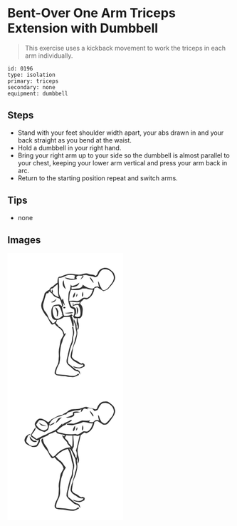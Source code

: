 # Bent-Over One Arm Triceps Extension with Dumbbell
> This exercise uses a kickback movement to work the triceps in each arm individually.

``` 
id: 0196 
type: isolation 
primary: triceps 
secondary: none 
equipment: dumbbell 
``` 

## Steps

 - Stand with your feet shoulder width apart, your abs drawn in and your back straight as you bend at the waist.
 - Hold a dumbbell in your right hand.
 - Bring your right arm up to your side so the dumbbell is almost parallel to your chest, keeping your lower arm vertical and press your arm back in arc.
 - Return to the starting position repeat and switch arms.

## Tips

 - none

## Images

<svg width="260" height="300" viewBox="0 0 195 225" xmlns="http://www.w3.org/2000/svg">
  <g fill="#FFF">
    <path d="M0 0h195v225H0V0m154.51 29.47c-2.61 2.64-2.39 7.41-6.18 8.88-3.35-3.2-8.25-1.57-12.15-3.48-5.36-2.46-10.58 2.07-16.03 1.54-3.71-.38-7.43-.63-11.1-1.32-6.24-.92-12.28 1.5-17.93 3.86-1.85.93-4.72.35-5.67 2.54-1.23 2.58-.96 5.53-1.12 8.31-3.02 1.7-5.64 3.97-8.06 6.42-2.58 1.17-5.16 2.64-5.7 5.7-3.05 1.08-5.52 3.32-7.83 5.49-.92 3.16-1.39 6.45-2.64 9.52-1.21 4-3.57 7.83-3.17 12.15.23 5.76 4.12 10.41 6.9 15.17 5.26 4.23 6.31 11.41 11.12 16.04 1.73.32 3.18-1.04 4.76-1.51 2.58 5.22 8.43 7.11 11.85 11.6 1.78 2.11 2.23 4.93 3 7.5-1.75 4.01-4.9 7.48-5.49 11.95-.62 5.43-2.62 10.66-2.59 16.17-.14 3.33.52 6.65.01 9.96-.4 3.86.01 7.96-1.91 11.49-2.34 4.69-4.81 9.52-5.2 14.85 1.12 1.12 1.93 2.83 3.62 3.17 6.32 1.63 13.03.71 19.26 2.87 3.23.04 6.44.7 9.67.4 3-.82 5.7-2.45 8.57-3.63l-.56-2.44c-2.21 1.46-4.41 3.09-6.97 3.88-3.51.39-7.11.16-10.52-.75-6.45-1.17-13.03-1.21-19.54-1.78-.43-.95-.86-1.9-1.3-2.84.51-2.18 1-4.36 1.63-6.5 1.29-3.01 2.43-6.13 4.35-8.81.39-3.97 1.64-7.91 1.04-11.93-.66-5 .66-9.91 1.07-14.86.25-4.65 2.75-8.72 3.63-13.24.85-4.06 4.39-6.88 5.11-10.98-.87.41-1.74.83-2.6 1.25-.86-5.28-4.25-10.21-9.17-12.44-1.35-2.26-3.12-4.2-5.02-6 .77-1.62 1.37-3.31 1.89-5.03 4.2-.58 8.33-2.09 11.49-4.99 3.4.12 6.79-.08 10.18-.34 2.22 5.09 3.33 10.51 4.58 15.88.74 1.95 2.2-1.14 1.69-1.82.93-5.51-1.01-10.66-3.44-15.47l2.07-.56c-.48-.55-1.45-1.63-1.93-2.18-3.7 2.17-7.9 2.83-12.15 2.54-1.57-1.06-1.45-3.22-2.05-4.85-1.12-3.2-1.41-6.61-2.01-9.93.73-.6 1.45-1.2 2.19-1.81-.44-2.22-.89-4.44-1.29-6.67 1.13 2 2.1 4.14 3.82 5.73-.87-3.94-2.23-7.75-3.41-11.6-.37.67-1.1 2.03-1.47 2.71-1.44-3.44-3.63-6.57-4.65-10.17-.39-3.37-.24-6.77-.07-10.15.47-5.71-1.03-11.37-.53-17.09 6.98.19 12.4-5.74 19.4-5.11 2.64.12 5.58-.05 7.91 1.36-.19.56-.58 1.66-.78 2.21-.07.78-.2 2.34-.26 3.12-5.87.75-11.2-2.15-16.95-2.43 6.06 4.33 14.43 4.91 21.33 2.42-.61-1.52-1.9-3.28-.01-4.48 2.42-2.21 6.09-.13 8.97-1.36.44.57.88 1.15 1.31 1.73l-1.12-.38c-1.25 1.93-2.45 3.89-3.55 5.91 2-1.56 3.72-3.42 5.41-5.29-.2-.57-.61-1.72-.82-2.29 2.72-.37 5.52-.76 8.15.32 3.13 1.24 6.69.48 9.7 2.09 2.94 2.02 6.96-.08 8.18-3.13 1.91-4.39 5.18-9.88 10.74-9.34 8.03-.58 15.28 6.95 15.29 14.78-.7 3.88-2.38 7.56-5.08 10.45-3.16 3.85-5.99 9.1-11.35 9.97-3.5.9-4.35-3.38-5.85-5.56-2.23-2.85-1.79-6.93-4.42-9.5.05 3.3.74 6.55 1.88 9.64-2.02-1.24-4.3-.84-6.48-.32-1.94 1.21-3.52 3.89-6.17 3.18-5.46-.7-10.91-3.07-15.03-6.73-.36 3.77-4.3 6.5-7.95 6.36-3.66-.09-7.16 1.32-10.82 1.17.22-1.15-.99-3.66.82-3.81 5.12.82 10.95-1.66 12.14-7.1-3.26 3.24-7.75 4.85-12.19 5.62-.31-.16-.94-.47-1.25-.62l-.8-2.09c-1.01 3.63-.36 7.66-2.38 10.97-2.21 3.8-1.36 8.32-1.91 12.49-.65 4.71 1.08 9.31 2.56 13.69 1.05 3.18 4.71 3.28 7.01 4.99 1.17 4.23.87 8.58-1.59 12.3.93.96 1.85 1.93 2.77 2.9.83-.17 2.47-.52 3.29-.69.53 4.92-.47 9.89.34 14.77.69-1.91 1.23-3.88 1.75-5.84-.19 3.34.56 6.92-1.35 9.92.42.2 1.26.61 1.68.81 2.09-4.48 1.86-9.48-.34-13.87-.2-1.84-.38-3.68-.59-5.52 1.83-.05 4.02.55 5.4-1.05 3.08-2.91 2.83-7.59 3.18-11.49.7-4.25-.78-8.98-4.38-11.52.39-1.15.78-2.3 1.17-3.44 2.13-1.39 3.79-3.33 5.61-5.08 1.34.35 2.67.7 4.01 1.07 7.41-2.25 12.03-9.77 13.13-17.12-.23-2.9 3.17-2.57 5.04-3.46 3.56 2.04 6.99 4.31 10.45 6.5 3.03-1.24 6.56-1.87 8.74-4.54 4.61-5.46 10.39-10.77 11.16-18.31a28.56 28.56 0 0 0-2.37-7.6c-1.58-2.41-4.03-4.05-6.29-5.77-5.08-4.83-14.22-3.77-18.49 1.7M138.5 40.68c1.65 3.49 3.71 6.84 6.57 9.48.13-3.37-2.95-5.45-4.27-8.29-.57-.3-1.72-.89-2.3-1.19m-40.14 19.8c-1.8-4.84-3.74-9.78-3.3-15.06-4.11 4.6-1.72 12.13 3.3 15.06m-4.02 30.69c-1.16 2.17 3.25 2.43 3.47.48-.24-1.54-2.61-1.38-3.47-.48m2.03 9.91c2.57.51 5.21.84 7.83.48 2.27-.27 4.92.12 6.6-1.8-4.83-.03-9.69.46-14.43 1.32m15.42 10.2c-.78 4.96 3.05 8.91 2.9 13.75.17 3.72 2.25 7.17 1.66 10.95-.16 3-1.86 5.6-2.38 8.52-.8 5.78-3.38 11.12-4.49 16.84-1.91 3.97-2.58 8.28-3.16 12.61 1.34 6.39 7.92 8.54 12.66 11.9 2.46 1.91 5.66 2.16 8.64 1.82.04.79.06 1.59.06 2.39-2.45.96-4.79 2.9-7.58 2.41-3.39-.2-6.69-1-9.86-2.23 2.27 3.72 7.17 2.99 10.83 3.91 3.06-.36 6.07-1.61 8.67-3.26 1.55-2.7-.52-4.78-2.89-5.74-2.21 2.03-4.65-.1-6.45-1.52-3.95-3.32-10.37-4.01-11.9-9.68.57-3.85 1.2-7.69 1.7-11.55.66-6.46 4.88-11.85 5.96-18.2.64-3.41 1.58-6.78 1.66-10.27-1.07-7.72-1.58-15.92-6.03-22.65m-2.98 13.27c1.32 4.91 2.61 10.23.93 15.24-1.41 3.83-.45 8.13-2.36 11.83-4.06 8.71-4.92 18.4-7.54 27.56-.68 2.96-.31 5.84 1.82 8.1 2.89 3.19 6.45 5.63 9.57 8.58 2.36 2.39 5.94 2.47 8.83 3.94.75 1.67 1.5 3.35 2.41 4.95-.04-1.28-.12-2.56-.36-3.81 0-2.3-2.43-3.11-3.89-4.39-.61-.02-1.81-.07-2.41-.09-4.39-3.34-8.5-7.03-12.94-10.31-.4-1-.8-1.99-1.21-2.98-.37-4.59 1.49-8.87 2.4-13.28 1.12-6.1 2.56-12.22 5.32-17.8 1.35-2.85 1.01-6.04 1.15-9.09.62-3.6 2.36-7.1 1.86-10.84-.4-2.47-1.07-4.91-1.16-7.42-.81-.06-1.61-.12-2.42-.19z"/>
    <path d="M77.31 58.49c2.21-2.31 4.65-4.38 7.41-6.02.42 7.28-.1 14.68 1.85 21.79-3.63-1.41-7.2-3.1-9.62-6.27-1.61-.6-.45-2.03-.17-3-.66-1.1-.32-3.36-1.59-3.74-.75 1.53-.19 3.4-1.14 4.9-.89-1.8-1.33-3.72-1.32-5.75 1.41-1.1 3.43-.36 4.58-1.91zM126.28 59.54c2.24.13 4.49.08 6.74.17 3.61 1.08 7.29 2.2 11.12 1.77-1.77 4.69-3.25 10-7.78 12.82-2.52 2.6-6.13-.34-8.99 1.19-3.53 1.56-6.11 5.43-10.34 5.11-4.36-.67-8.79-.72-13.15.02.78-6.18.25-12.77 3.08-18.49 6.51-.25 13.62 1.51 19.32-2.59m-.33 14.16c2.75-2.3 1.82-5.88 1.15-8.89-1.22 2.78-1.85 5.89-1.15 8.89m-15.42 1.27c3.56-1.4 3.38-6.01 3.44-9.22-2.09 2.61-3.9 5.74-3.44 9.22m5.3-1.22c1.94-1.34 2.17-3.63 1.91-5.78-1.26 1.68-2.09 3.62-1.91 5.78z"/>
    <path d="M70.21 64.25c1.36 1.15 2.87 2.1 4.25 3.22 1.89 2.13 3.21 4.99 5.95 6.2 2.56 1.08 5.19 2 7.72 3.15 1.97 4.07 3.59 8.37 4.1 12.9-1.74-1.09-3.3-2.55-5.27-3.21-2.87.08-5.74.55-8.53 1.16-4.38 3.28-4.82 9.26-4.56 14.31.35 3.14.59 6.82 3.28 8.95 1.44 1.53 3.67 1.45 5.58 1.79-1.75 2.3-3.47 4.88-6.48 5.58-1.61-2.47-3.6-4.63-5.61-6.77-2.26-4.87-3.98-10.19-7.92-14.03-1.9-3.8-3.48-8.1-2.22-12.37 1.69-5.78 2.75-11.79 5.22-17.31l3.09-.28c.48-1.09.95-2.19 1.4-3.29m3.09 18.29c4.07 1.6 8.28-1.8 9.14-5.72-2.51 2.71-5.45 4.93-9.14 5.72zM104.88 81.76c5.62.37 11.3 1.59 16.91.46-.27 1.14-.53 2.28-.78 3.42-3.39-.4-6.85-.1-9.71 1.91a46.67 46.67 0 0 0-.59-4.43c-1.01 2.25.2 5.31-1.41 7.55-2.72-2.29-3.28-5.77-4.42-8.91z"/>
    <path d="M110.54 89.33c2.56-1.83 5.6-2.33 8.7-2.16a23.834 23.834 0 0 1 3.26 18.56c-2.55 2.95-6.7 1.72-9.44-.23 3.42-2.94 2.85-7.52 2.08-11.48-.32-1.81-2.41-2.35-3.58-3.43l-.6 1.22c-.11-.62-.32-1.86-.42-2.48m5.83 1.26c.75 4.33.75 8.68.22 13.04 2.67-3.62 4.14-10.1-.22-13.04zM77.36 90.27c2.52-1.5 5.54-1.53 8.35-2.03 4.33 4.05 5.25 10.06 6.98 15.43-.57.09-1.72.28-2.29.37.74.13 2.23.4 2.97.54-2.56 2.67-5.47 5.84-9.44 5.97-2.39.23-4.57-1.49-5.46-3.62-2.37-5.14-3.28-11.32-1.11-16.66m3.52.36l-.42 1.97c3.26 3.63 3.48 9.2 2.54 13.79.38 0 1.13.01 1.51.01.75-2.65 1.1-5.38 1.32-8.11-.92-2.06-1.85-4.12-2.8-6.17l-1.37 1.03c-.27-.84-.53-1.68-.78-2.52z"/>
  </g>
  <g fill="#333">
    <path d="M154.51 29.47c4.27-5.47 13.41-6.53 18.49-1.7 2.26 1.72 4.71 3.36 6.29 5.77a28.56 28.56 0 0 1 2.37 7.6c-.77 7.54-6.55 12.85-11.16 18.31-2.18 2.67-5.71 3.3-8.74 4.54-3.46-2.19-6.89-4.46-10.45-6.5-1.87.89-5.27.56-5.04 3.46-1.1 7.35-5.72 14.87-13.13 17.12-1.34-.37-2.67-.72-4.01-1.07-1.82 1.75-3.48 3.69-5.61 5.08-.39 1.14-.78 2.29-1.17 3.44 3.6 2.54 5.08 7.27 4.38 11.52-.35 3.9-.1 8.58-3.18 11.49-1.38 1.6-3.57 1-5.4 1.05.21 1.84.39 3.68.59 5.52 2.2 4.39 2.43 9.39.34 13.87-.42-.2-1.26-.61-1.68-.81 1.91-3 1.16-6.58 1.35-9.92-.52 1.96-1.06 3.93-1.75 5.84-.81-4.88.19-9.85-.34-14.77-.82.17-2.46.52-3.29.69-.92-.97-1.84-1.94-2.77-2.9 2.46-3.72 2.76-8.07 1.59-12.3-2.3-1.71-5.96-1.81-7.01-4.99-1.48-4.38-3.21-8.98-2.56-13.69.55-4.17-.3-8.69 1.91-12.49 2.02-3.31 1.37-7.34 2.38-10.97l.8 2.09c.31.15.94.46 1.25.62 4.44-.77 8.93-2.38 12.19-5.62-1.19 5.44-7.02 7.92-12.14 7.1-1.81.15-.6 2.66-.82 3.81 3.66.15 7.16-1.26 10.82-1.17 3.65.14 7.59-2.59 7.95-6.36 4.12 3.66 9.57 6.03 15.03 6.73 2.65.71 4.23-1.97 6.17-3.18 2.18-.52 4.46-.92 6.48.32-1.14-3.09-1.83-6.34-1.88-9.64 2.63 2.57 2.19 6.65 4.42 9.5 1.5 2.18 2.35 6.46 5.85 5.56 5.36-.87 8.19-6.12 11.35-9.97 2.7-2.89 4.38-6.57 5.08-10.45-.01-7.83-7.26-15.36-15.29-14.78-5.56-.54-8.83 4.95-10.74 9.34-1.22 3.05-5.24 5.15-8.18 3.13-3.01-1.61-6.57-.85-9.7-2.09-2.63-1.08-5.43-.69-8.15-.32.21.57.62 1.72.82 2.29-1.69 1.87-3.41 3.73-5.41 5.29 1.1-2.02 2.3-3.98 3.55-5.91l1.12.38c-.43-.58-.87-1.16-1.31-1.73-2.88 1.23-6.55-.85-8.97 1.36-1.89 1.2-.6 2.96.01 4.48-6.9 2.49-15.27 1.91-21.33-2.42 5.75.28 11.08 3.18 16.95 2.43.06-.78.19-2.34.26-3.12.2-.55.59-1.65.78-2.21-2.33-1.41-5.27-1.24-7.91-1.36-7-.63-12.42 5.3-19.4 5.11-.5 5.72 1 11.38.53 17.09-.17 3.38-.32 6.78.07 10.15 1.02 3.6 3.21 6.73 4.65 10.17.37-.68 1.1-2.04 1.47-2.71 1.18 3.85 2.54 7.66 3.41 11.6-1.72-1.59-2.69-3.73-3.82-5.73.4 2.23.85 4.45 1.29 6.67-.74.61-1.46 1.21-2.19 1.81.6 3.32.89 6.73 2.01 9.93.6 1.63.48 3.79 2.05 4.85 4.25.29 8.45-.37 12.15-2.54.48.55 1.45 1.63 1.93 2.18l-2.07.56c2.43 4.81 4.37 9.96 3.44 15.47.51.68-.95 3.77-1.69 1.82-1.25-5.37-2.36-10.79-4.58-15.88-3.39.26-6.78.46-10.18.34-3.16 2.9-7.29 4.41-11.49 4.99-.52 1.72-1.12 3.41-1.89 5.03 1.9 1.8 3.67 3.74 5.02 6 4.92 2.23 8.31 7.16 9.17 12.44.86-.42 1.73-.84 2.6-1.25-.72 4.1-4.26 6.92-5.11 10.98-.88 4.52-3.38 8.59-3.63 13.24-.41 4.95-1.73 9.86-1.07 14.86.6 4.02-.65 7.96-1.04 11.93-1.92 2.68-3.06 5.8-4.35 8.81-.63 2.14-1.12 4.32-1.63 6.5.44.94.87 1.89 1.3 2.84 6.51.57 13.09.61 19.54 1.78 3.41.91 7.01 1.14 10.52.75 2.56-.79 4.76-2.42 6.97-3.88l.56 2.44c-2.87 1.18-5.57 2.81-8.57 3.63-3.23.3-6.44-.36-9.67-.4-6.23-2.16-12.94-1.24-19.26-2.87-1.69-.34-2.5-2.05-3.62-3.17.39-5.33 2.86-10.16 5.2-14.85 1.92-3.53 1.51-7.63 1.91-11.49.51-3.31-.15-6.63-.01-9.96-.03-5.51 1.97-10.74 2.59-16.17.59-4.47 3.74-7.94 5.49-11.95-.77-2.57-1.22-5.39-3-7.5-3.42-4.49-9.27-6.38-11.85-11.6-1.58.47-3.03 1.83-4.76 1.51-4.81-4.63-5.86-11.81-11.12-16.04-2.78-4.76-6.67-9.41-6.9-15.17-.4-4.32 1.96-8.15 3.17-12.15 1.25-3.07 1.72-6.36 2.64-9.52 2.31-2.17 4.78-4.41 7.83-5.49.54-3.06 3.12-4.53 5.7-5.7 2.42-2.45 5.04-4.72 8.06-6.42.16-2.78-.11-5.73 1.12-8.31.95-2.19 3.82-1.61 5.67-2.54 5.65-2.36 11.69-4.78 17.93-3.86 3.67.69 7.39.94 11.1 1.32 5.45.53 10.67-4 16.03-1.54 3.9 1.91 8.8.28 12.15 3.48 3.79-1.47 3.57-6.24 6.18-8.88m-77.2 29.02c-1.15 1.55-3.17.81-4.58 1.91-.01 2.03.43 3.95 1.32 5.75.95-1.5.39-3.37 1.14-4.9 1.27.38.93 2.64 1.59 3.74-.28.97-1.44 2.4.17 3 2.42 3.17 5.99 4.86 9.62 6.27-1.95-7.11-1.43-14.51-1.85-21.79-2.76 1.64-5.2 3.71-7.41 6.02m48.97 1.05c-5.7 4.1-12.81 2.34-19.32 2.59-2.83 5.72-2.3 12.31-3.08 18.49 4.36-.74 8.79-.69 13.15-.02 4.23.32 6.81-3.55 10.34-5.11 2.86-1.53 6.47 1.41 8.99-1.19 4.53-2.82 6.01-8.13 7.78-12.82-3.83.43-7.51-.69-11.12-1.77-2.25-.09-4.5-.04-6.74-.17m-56.07 4.71c-.45 1.1-.92 2.2-1.4 3.29l-3.09.28c-2.47 5.52-3.53 11.53-5.22 17.31-1.26 4.27.32 8.57 2.22 12.37 3.94 3.84 5.66 9.16 7.92 14.03 2.01 2.14 4 4.3 5.61 6.77 3.01-.7 4.73-3.28 6.48-5.58-1.91-.34-4.14-.26-5.58-1.79-2.69-2.13-2.93-5.81-3.28-8.95-.26-5.05.18-11.03 4.56-14.31 2.79-.61 5.66-1.08 8.53-1.16 1.97.66 3.53 2.12 5.27 3.21-.51-4.53-2.13-8.83-4.1-12.9-2.53-1.15-5.16-2.07-7.72-3.15-2.74-1.21-4.06-4.07-5.95-6.2-1.38-1.12-2.89-2.07-4.25-3.22m34.67 17.51c1.14 3.14 1.7 6.62 4.42 8.91 1.61-2.24.4-5.3 1.41-7.55.27 1.46.46 2.94.59 4.43 2.86-2.01 6.32-2.31 9.71-1.91.25-1.14.51-2.28.78-3.42-5.61 1.13-11.29-.09-16.91-.46m5.66 7.57c.1.62.31 1.86.42 2.48l.6-1.22c1.17 1.08 3.26 1.62 3.58 3.43.77 3.96 1.34 8.54-2.08 11.48 2.74 1.95 6.89 3.18 9.44.23 1.51-6.35.33-13.1-3.26-18.56-3.1-.17-6.14.33-8.7 2.16m-33.18.94c-2.17 5.34-1.26 11.52 1.11 16.66.89 2.13 3.07 3.85 5.46 3.62 3.97-.13 6.88-3.3 9.44-5.97-.74-.14-2.23-.41-2.97-.54.57-.09 1.72-.28 2.29-.37-1.73-5.37-2.65-11.38-6.98-15.43-2.81.5-5.83.53-8.35 2.03z"/>
    <path d="M138.5 40.68c.58.3 1.73.89 2.3 1.19 1.32 2.84 4.4 4.92 4.27 8.29-2.86-2.64-4.92-5.99-6.57-9.48zM98.36 60.48c-5.02-2.93-7.41-10.46-3.3-15.06-.44 5.28 1.5 10.22 3.3 15.06zM125.95 73.7c-.7-3-.07-6.11 1.15-8.89.67 3.01 1.6 6.59-1.15 8.89zM110.53 74.97c-.46-3.48 1.35-6.61 3.44-9.22-.06 3.21.12 7.82-3.44 9.22zM115.83 73.75c-.18-2.16.65-4.1 1.91-5.78.26 2.15.03 4.44-1.91 5.78zM73.3 82.54c3.69-.79 6.63-3.01 9.14-5.72-.86 3.92-5.07 7.32-9.14 5.72zM80.88 90.63c.25.84.51 1.68.78 2.52l1.37-1.03c.95 2.05 1.88 4.11 2.8 6.17-.22 2.73-.57 5.46-1.32 8.11-.38 0-1.13-.01-1.51-.01.94-4.59.72-10.16-2.54-13.79l.42-1.97zM94.34 91.17c.86-.9 3.23-1.06 3.47.48-.22 1.95-4.63 1.69-3.47-.48zM116.37 90.59c4.36 2.94 2.89 9.42.22 13.04.53-4.36.53-8.71-.22-13.04zM96.37 101.08c4.74-.86 9.6-1.35 14.43-1.32-1.68 1.92-4.33 1.53-6.6 1.8-2.62.36-5.26.03-7.83-.48zM111.79 111.28c4.45 6.73 4.96 14.93 6.03 22.65-.08 3.49-1.02 6.86-1.66 10.27-1.08 6.35-5.3 11.74-5.96 18.2-.5 3.86-1.13 7.7-1.7 11.55 1.53 5.67 7.95 6.36 11.9 9.68 1.8 1.42 4.24 3.55 6.45 1.52 2.37.96 4.44 3.04 2.89 5.74-2.6 1.65-5.61 2.9-8.67 3.26-3.66-.92-8.56-.19-10.83-3.91 3.17 1.23 6.47 2.03 9.86 2.23 2.79.49 5.13-1.45 7.58-2.41 0-.8-.02-1.6-.06-2.39-2.98.34-6.18.09-8.64-1.82-4.74-3.36-11.32-5.51-12.66-11.9.58-4.33 1.25-8.64 3.16-12.61 1.11-5.72 3.69-11.06 4.49-16.84.52-2.92 2.22-5.52 2.38-8.52.59-3.78-1.49-7.23-1.66-10.95.15-4.84-3.68-8.79-2.9-13.75z"/>
    <path d="M108.81 124.55c.81.07 1.61.13 2.42.19.09 2.51.76 4.95 1.16 7.42.5 3.74-1.24 7.24-1.86 10.84-.14 3.05.2 6.24-1.15 9.09-2.76 5.58-4.2 11.7-5.32 17.8-.91 4.41-2.77 8.69-2.4 13.28.41.99.81 1.98 1.21 2.98 4.44 3.28 8.55 6.97 12.94 10.31.6.02 1.8.07 2.41.09 1.46 1.28 3.89 2.09 3.89 4.39.24 1.25.32 2.53.36 3.81-.91-1.6-1.66-3.28-2.41-4.95-2.89-1.47-6.47-1.55-8.83-3.94-3.12-2.95-6.68-5.39-9.57-8.58-2.13-2.26-2.5-5.14-1.82-8.1 2.62-9.16 3.48-18.85 7.54-27.56 1.91-3.7.95-8 2.36-11.83 1.68-5.01.39-10.33-.93-15.24z"/>
  </g>
</svg>

<svg width="260" height="300" viewBox="0 0 195 225" xmlns="http://www.w3.org/2000/svg">
  <g fill="#FFF">
    <path d="M0 0h195v225H0V0m150.6 37.26c-1.11.17-2.25 1-3.35.43-3.72-1.71-7.94-1.42-11.68-3.07-3.89-1.72-7.81.75-11.58 1.63-6.02 2.35-12.69.71-18.77 2.7-3.09 1.58-5.45 4.35-8.69 5.68-1.32.4-2.43 1.19-3.24 2.31-2.91 1.01-6.01 1.36-8.87 2.5-3.47 2.04-7.12 3.75-10.62 5.74-.23.33-.69.97-.92 1.29-1.48 1.04-2.86 2.2-4.19 3.41-3.06-2.31-6.4-4.28-9.96-5.7-3.22-1.22-7.08-.36-9.26 2.37-1.76 2.22-4.39 5.01-3.02 8.06 1.88 7.13 9.8 9.59 16.03 11.63 2.01-1.17 4.36-2.03 5.79-3.95 1.31-2.08 1.56-4.61 1.6-7 .38-.23 1.13-.68 1.51-.9l.2 1.22c2.06-.97 4.12-1.94 6.23-2.77.62-1.03 1.24-2.06 1.85-3.09-2.63 1.44-5.34 2.76-7.83 4.44-.48-.43-.95-.87-1.42-1.31 1.69-2.47 3.15-5.11 5.18-7.32 3.94-3.08 8.63-4.91 13.5-5.89 3.17-1.54 6.28-3.37 9.98-3.02.92-1.21 1.53-2.93 3.18-3.31 5.21-1.45 10.32-3.85 15.85-3.54 2.34 0 4.47-1.05 6.58-1.91-.49 1.6-.95 3.22-.99 4.91 2.02-1.52 3.17-3.81 4.8-5.7 2.37-1.17 4.75.7 7.18.63-.42-.65-.86-1.28-1.31-1.9 2.55.35 5.13.42 7.67.85 2.11.51 3.2 2.61 4.57 4.08 2.51-.37 5.46-.96 6.56-3.58 1.71-3.6 3.6-7.52 7.35-9.39 8.99-3.02 18.94 4.93 18.89 14.14-.67 3.86-2.29 7.57-5.04 10.41-2.91 3.05-5.13 6.88-8.78 9.14-2.62 1.57-4.69-1.32-6.89-2.31-1.56-2.56-3.3-5.12-3.83-8.14-.18-1.48-1.16-2.6-2.12-3.66.02 3.26.69 6.47 1.81 9.53-1.56-.77-3.22-1.17-4.92-.56-2.48.05-3.67 2.67-5.82 3.53-2.1.02-4.18-.38-6.26-.58.44-.71 1.33-2.14 1.77-2.86-4.37 1.44-8.85.42-13.3.29-4.8 1.46-9.24 3.95-14.08 5.3-4.01.21-8.1-.59-12.07.45.1.33.3.99.39 1.32 4.35.82 8.99 1.51 13.26-.06 4.68-1.04 9.34-2.14 13.67-4.28 5.78-.69 11.1 2.74 16.87 2.09-1.74 4.65-3.24 9.92-7.74 12.71-2.7 2.7-6.67-.74-9.57 1.49-3.67 2.04-7.41 6.36-11.96 3.84-5.31.67-10.7.43-16.01.05-4.27-.97-8.51-2.06-12.79-2.94-1.39-.14-1.95-1.64-2.89-2.44 4.54-3.61 8.87-8.09 14.51-9.86.68-.86 1.39-1.68 2.1-2.49 2.12-.89 4.25-1.79 6.19-3.04.97-.84 3.05-1.38 2.24-3.15-1.19.18-2.29.59-3.31 1.23-4.04 2.62-9.25 3.26-12.27 7.36l-.15-2.49c-3.04 2.83-5.93 5.8-8.74 8.85-5.41 4.46-12.61 5.65-18.27 9.68-5.86 1.6-10.78 5.3-16.37 7.53-2.82-1.99-5.67-3.94-8.4-6.06 1.51-4.91 7.85-7.81 6.49-13.61-2.86 4.45-5.95 8.85-8 13.74.61 2.46 3.35 3.39 5.11 4.91 2.62 1.73 5.77 4.82 8.98 2.52-1.12 3.03-2.36 6.03-4.18 8.72-2.99 1.1-6.33 2.36-9.49 1.18-3.19-1.65-6.06-4.05-7.88-7.18.06-3.57 2.09-6.8 3.31-10.09 1.51-.71 2.99-1.49 4.42-2.35-5.88-.24-11.04 5.75-10.64 11.46 1.48 6.29 8.4 7.73 13.33 10.36 3.01-.2 7.13.73 8.93-2.42 2.02-3.04 4.82-6.51 3.39-10.39 4.89-3.84 11.73-4.38 16.02-8.97 3.78-.99 7.27-2.77 10.85-4.3.99 1.05 1.88 2.23 3.04 3.09 4.03 1.17 8.24 1.67 12.26 2.91-.19.54-.58 1.61-.77 2.15-1.13-.8-2.29-1.55-3.47-2.25.38 5.33 5.27 8.22 8.08 12.11.34 4.37 5.6 5.75 6.27 9.95l-.38-1.08c-8.01-.22-15.3 3.75-21.33 8.68-2.83 2.35-4.99 6.1-8.72 7-1.82-2.18-3.63-4.35-5.54-6.45-2.05-4.28-3.49-8.99-6.71-12.6-2.82-3.46-3.93-7.91-4.27-12.27-.87 1.13-3.01 1.73-2.79 3.41.6 5.36 4.2 9.7 6.85 14.19 5.25 4.35 6.34 11.63 11.32 16.23 1.59-.12 2.99-.99 4.46-1.53 1.72 2.08 3.16 4.47 5.53 5.91 4.56 3.05 8.48 7.41 9.43 12.99-1.78 3.99-4.89 7.44-5.5 11.89-.84 6.43-3.16 12.71-2.57 19.29.52 4-.21 7.98-.37 11.98-.04 6.23-4.78 11.02-6.04 16.97-1.18 2.54-.58 6.36 2.35 7.36 5.08 1.65 10.54 1 15.72 2.14 3.59.86 7.26 1.22 10.93 1.44 4.24.47 7.8-2.3 11.54-3.81-.17-.62-.51-1.86-.68-2.47-2.23 1.46-4.45 3.05-7 3.89-3.46.42-6.99.12-10.36-.74-6.47-1.24-13.09-1.17-19.62-1.87l-1.26-2.73c.87-4.19 2.13-8.32 4.15-12.11 3.47-5.68 3.06-12.69 2.72-19.09.66-7.11 1.17-14.36 4-21 .63-4.89 3.74-8.71 5.89-12.95-3.52-3.41-5.13-8.43-9.28-11.25-2.93-2.01-5.19-4.77-7.58-7.35 5.22-6.15 12.39-11.06 20.37-12.64 2.83 5.76 5.24 11.83 5.99 18.25.36 3.47 2.44 6.52 2.53 10.06.53 4.08-1.6 7.85-1.69 11.88.11 5.36-3.48 9.74-4.38 14.89-1.72 5.56-2.43 11.36-4.01 16.95-.75 2.32-.85 4.77-.87 7.19 2.66 5.35 8 8.34 12.17 12.34 2.24 2.17 5.8 1.71 8.15 3.72 1.03 1.46 1.78 3.1 2.8 4.57.02-3.34-.88-6.72-4.36-7.9-3.53-.48-6.05-3.2-8.68-5.33-2.09-1.91-4.54-3.38-6.58-5.34-2.08-3.29-1.26-7.39-.22-10.89 2.08-7.43 2.78-15.32 6.31-22.29 1.6-3.04 1.38-6.51 1.51-9.82.67-3.95 2.57-7.87 1.7-11.96-1.33-7.81-3.86-15.34-5.88-22.99-1-1.24-1.75-2.65-2.27-4.15 4.84 3.4 6.1 9.78 8.76 14.78 2.45 3.74 1.53 8.38 2.99 12.45 1.37 4.33-.53 8.6-1.85 12.65-.84 6.01-3.43 11.57-4.65 17.5-1.9 3.96-2.53 8.25-3.14 12.54 1.29 6.46 7.92 8.67 12.7 12.03 2.52 1.88 5.72 2.24 8.75 1.83.26 1.31-.48 2.55-1.71 3.03-4.84 3.23-10.88.97-15.92-.57 2.37 3.65 7.13 3.22 10.91 3.98 3.13-.26 6.22-1.6 8.84-3.33.2-1.24.35-2.48.44-3.73-1.17-.66-2.35-1.31-3.53-1.95-2.58 2.09-4.95-.71-6.98-2.07-3.84-2.94-9.79-3.76-11.16-9.11.49-4.06 1.24-8.09 1.74-12.15.73-5.91 4.44-10.89 5.65-16.66 1.03-5.15 2.64-10.43 1.38-15.7.05-1.71-.14-3.42-.68-5.05.8-1.88 1.59-3.77 2.28-5.69.06 3.68-1.19 7.39-.45 11.04.85-1.82 1.81-3.65 2.02-5.68.75-3.52-1.24-6.77-1.82-10.14-.67-4.18-.71-8.5.16-12.65 1.67-6.63 3.18-13.31 4.61-20 2.18-1.08 4.06-2.63 5.84-4.26 1.26.37 2.52.76 3.78 1.15 7.43-2.38 12.11-9.83 13.21-17.27-.12-2.82 3.19-2.52 5.05-3.38 2.69 1.67 5.45 3.24 8.02 5.1 2.35 2.14 5.93 1.42 8.57.27 3.99-3.36 6.69-7.9 9.77-12.04 2.14-2.84 3.48-6.25 3.98-9.77-.43-2.62-1.25-5.19-2.39-7.58-2.34-3.36-5.98-5.51-9.22-7.91-2.81-1.24-6.1-.8-9.09-.55-5.6 1.54-8.87 6.93-10.42 12.19m-12 3.04c1.13 3.77 3.59 6.89 6.03 9.89.1-.53.29-1.59.38-2.12-1.91-2.75-3.55-5.87-6.41-7.77m-28.03 2.58c-.1 1.37-.2 2.74-.29 4.11-3.7 2.1-7.43 4.15-11.81 4.15.76.42 1.56.76 2.39 1.03 4.25-.22 9.07-.31 11.7-4.23-.01-1.2-.03-2.4-.04-3.6 3.21-1.02 6.61-.86 9.91-1.4-3.87-1.26-8.07-1.93-11.86-.06M85.59 53.61c-1.76 2.38-3.09 5.06-4.56 7.63 4.42-2.17 6.74-6.85 10.62-9.75-2.04.6-4.35.74-6.06 2.12m40.36 20.13c2.86-2.29 1.92-5.95 1.15-8.99-1.29 2.8-1.87 5.95-1.15 8.99m-15.45.95c3.88-.62 3.34-6.01 3.59-8.98-2.16 2.45-4.1 5.56-3.59 8.98m5.36-.92c1.98-1.31 2.23-3.62 1.95-5.79-1.39 1.64-2.28 3.57-1.95 5.79M49.63 92.4c-.46-.59-.94-1.17-1.43-1.74-5.21 1.57-7.73-3.86-10.53-7.01-.76 6.06 6.42 11.8 11.96 8.75z"/>
    <path d="M53.6 56.39c6.74-1.4 15.24 4.27 14.48 11.64-.35 3.56-4.04 5.21-7.18 5.52-5.27-1.35-9.89-4.74-12.42-9.6 1.21-2.83 3.09-5.27 5.12-7.56m-.62 3.81c1.04 2.1 2.73 3.84 4.76 4.99 2.82.51 5.68.78 8.52 1.12-4.63-1.59-9.48-2.82-13.28-6.11zM96.63 86.23c.74-1.51 1.49-3.03 2.25-4.54 3.61.27 7.23.55 10.85.36-.27 6.13.46 12.34-.6 18.42-.23.08-.69.25-.92.33-1.48-1.91-2.86-3.92-4.82-5.38-.36-4.22-4.16-6.38-6.76-9.19zM111.08 82.18c2.41-.16 4.85-.21 7.15.63 1.16-.37 2.33-.74 3.5-1.11-2.19 8.6-3.56 17.43-6.35 25.88 2.5 3.51 1.02 8.21 1.33 12.21-.49-.31-1.48-.92-1.97-1.22-.42-4.74-3.92-8.4-5.46-12.77.27-1.86 2.01-3.15 2.39-4.99.83-6.21-.63-12.41-.59-18.63z"/>
  </g>
  <g fill="#333">
    <path d="M150.6 37.26c1.55-5.26 4.82-10.65 10.42-12.19 2.99-.25 6.28-.69 9.09.55 3.24 2.4 6.88 4.55 9.22 7.91 1.14 2.39 1.96 4.96 2.39 7.58-.5 3.52-1.84 6.93-3.98 9.77-3.08 4.14-5.78 8.68-9.77 12.04-2.64 1.15-6.22 1.87-8.57-.27-2.57-1.86-5.33-3.43-8.02-5.1-1.86.86-5.17.56-5.05 3.38-1.1 7.44-5.78 14.89-13.21 17.27-1.26-.39-2.52-.78-3.78-1.15-1.78 1.63-3.66 3.18-5.84 4.26-1.43 6.69-2.94 13.37-4.61 20-.87 4.15-.83 8.47-.16 12.65.58 3.37 2.57 6.62 1.82 10.14-.21 2.03-1.17 3.86-2.02 5.68-.74-3.65.51-7.36.45-11.04-.69 1.92-1.48 3.81-2.28 5.69.54 1.63.73 3.34.68 5.05 1.26 5.27-.35 10.55-1.38 15.7-1.21 5.77-4.92 10.75-5.65 16.66-.5 4.06-1.25 8.09-1.74 12.15 1.37 5.35 7.32 6.17 11.16 9.11 2.03 1.36 4.4 4.16 6.98 2.07 1.18.64 2.36 1.29 3.53 1.95-.09 1.25-.24 2.49-.44 3.73-2.62 1.73-5.71 3.07-8.84 3.33-3.78-.76-8.54-.33-10.91-3.98 5.04 1.54 11.08 3.8 15.92.57 1.23-.48 1.97-1.72 1.71-3.03-3.03.41-6.23.05-8.75-1.83-4.78-3.36-11.41-5.57-12.7-12.03.61-4.29 1.24-8.58 3.14-12.54 1.22-5.93 3.81-11.49 4.65-17.5 1.32-4.05 3.22-8.32 1.85-12.65-1.46-4.07-.54-8.71-2.99-12.45-2.66-5-3.92-11.38-8.76-14.78.52 1.5 1.27 2.91 2.27 4.15 2.02 7.65 4.55 15.18 5.88 22.99.87 4.09-1.03 8.01-1.7 11.96-.13 3.31.09 6.78-1.51 9.82-3.53 6.97-4.23 14.86-6.31 22.29-1.04 3.5-1.86 7.6.22 10.89 2.04 1.96 4.49 3.43 6.58 5.34 2.63 2.13 5.15 4.85 8.68 5.33 3.48 1.18 4.38 4.56 4.36 7.9-1.02-1.47-1.77-3.11-2.8-4.57-2.35-2.01-5.91-1.55-8.15-3.72-4.17-4-9.51-6.99-12.17-12.34.02-2.42.12-4.87.87-7.19 1.58-5.59 2.29-11.39 4.01-16.95.9-5.15 4.49-9.53 4.38-14.89.09-4.03 2.22-7.8 1.69-11.88-.09-3.54-2.17-6.59-2.53-10.06-.75-6.42-3.16-12.49-5.99-18.25-7.98 1.58-15.15 6.49-20.37 12.64 2.39 2.58 4.65 5.34 7.58 7.35 4.15 2.82 5.76 7.84 9.28 11.25-2.15 4.24-5.26 8.06-5.89 12.95-2.83 6.64-3.34 13.89-4 21 .34 6.4.75 13.41-2.72 19.09-2.02 3.79-3.28 7.92-4.15 12.11l1.26 2.73c6.53.7 13.15.63 19.62 1.87 3.37.86 6.9 1.16 10.36.74 2.55-.84 4.77-2.43 7-3.89.17.61.51 1.85.68 2.47-3.74 1.51-7.3 4.28-11.54 3.81-3.67-.22-7.34-.58-10.93-1.44-5.18-1.14-10.64-.49-15.72-2.14-2.93-1-3.53-4.82-2.35-7.36 1.26-5.95 6-10.74 6.04-16.97.16-4 .89-7.98.37-11.98-.59-6.58 1.73-12.86 2.57-19.29.61-4.45 3.72-7.9 5.5-11.89-.95-5.58-4.87-9.94-9.43-12.99-2.37-1.44-3.81-3.83-5.53-5.91-1.47.54-2.87 1.41-4.46 1.53-4.98-4.6-6.07-11.88-11.32-16.23-2.65-4.49-6.25-8.83-6.85-14.19-.22-1.68 1.92-2.28 2.79-3.41.34 4.36 1.45 8.81 4.27 12.27 3.22 3.61 4.66 8.32 6.71 12.6 1.91 2.1 3.72 4.27 5.54 6.45 3.73-.9 5.89-4.65 8.72-7 6.03-4.93 13.32-8.9 21.33-8.68l.38 1.08c-.67-4.2-5.93-5.58-6.27-9.95-2.81-3.89-7.7-6.78-8.08-12.11 1.18.7 2.34 1.45 3.47 2.25.19-.54.58-1.61.77-2.15-4.02-1.24-8.23-1.74-12.26-2.91-1.16-.86-2.05-2.04-3.04-3.09-3.58 1.53-7.07 3.31-10.85 4.3-4.29 4.59-11.13 5.13-16.02 8.97 1.43 3.88-1.37 7.35-3.39 10.39-1.8 3.15-5.92 2.22-8.93 2.42-4.93-2.63-11.85-4.07-13.33-10.36-.4-5.71 4.76-11.7 10.64-11.46-1.43.86-2.91 1.64-4.42 2.35-1.22 3.29-3.25 6.52-3.31 10.09 1.82 3.13 4.69 5.53 7.88 7.18 3.16 1.18 6.5-.08 9.49-1.18 1.82-2.69 3.06-5.69 4.18-8.72-3.21 2.3-6.36-.79-8.98-2.52-1.76-1.52-4.5-2.45-5.11-4.91 2.05-4.89 5.14-9.29 8-13.74 1.36 5.8-4.98 8.7-6.49 13.61 2.73 2.12 5.58 4.07 8.4 6.06 5.59-2.23 10.51-5.93 16.37-7.53 5.66-4.03 12.86-5.22 18.27-9.68 2.81-3.05 5.7-6.02 8.74-8.85l.15 2.49c3.02-4.1 8.23-4.74 12.27-7.36a8.567 8.567 0 0 1 3.31-1.23c.81 1.77-1.27 2.31-2.24 3.15-1.94 1.25-4.07 2.15-6.19 3.04-.71.81-1.42 1.63-2.1 2.49-5.64 1.77-9.97 6.25-14.51 9.86.94.8 1.5 2.3 2.89 2.44 4.28.88 8.52 1.97 12.79 2.94 5.31.38 10.7.62 16.01-.05 4.55 2.52 8.29-1.8 11.96-3.84 2.9-2.23 6.87 1.21 9.57-1.49 4.5-2.79 6-8.06 7.74-12.71-5.77.65-11.09-2.78-16.87-2.09-4.33 2.14-8.99 3.24-13.67 4.28-4.27 1.57-8.91.88-13.26.06-.09-.33-.29-.99-.39-1.32 3.97-1.04 8.06-.24 12.07-.45 4.84-1.35 9.28-3.84 14.08-5.3 4.45.13 8.93 1.15 13.3-.29-.44.72-1.33 2.15-1.77 2.86 2.08.2 4.16.6 6.26.58 2.15-.86 3.34-3.48 5.82-3.53 1.7-.61 3.36-.21 4.92.56-1.12-3.06-1.79-6.27-1.81-9.53.96 1.06 1.94 2.18 2.12 3.66.53 3.02 2.27 5.58 3.83 8.14 2.2.99 4.27 3.88 6.89 2.31 3.65-2.26 5.87-6.09 8.78-9.14 2.75-2.84 4.37-6.55 5.04-10.41.05-9.21-9.9-17.16-18.89-14.14-3.75 1.87-5.64 5.79-7.35 9.39-1.1 2.62-4.05 3.21-6.56 3.58-1.37-1.47-2.46-3.57-4.57-4.08-2.54-.43-5.12-.5-7.67-.85.45.62.89 1.25 1.31 1.9-2.43.07-4.81-1.8-7.18-.63-1.63 1.89-2.78 4.18-4.8 5.7.04-1.69.5-3.31.99-4.91-2.11.86-4.24 1.91-6.58 1.91-5.53-.31-10.64 2.09-15.85 3.54-1.65.38-2.26 2.1-3.18 3.31-3.7-.35-6.81 1.48-9.98 3.02-4.87.98-9.56 2.81-13.5 5.89-2.03 2.21-3.49 4.85-5.18 7.32.47.44.94.88 1.42 1.31 2.49-1.68 5.2-3 7.83-4.44-.61 1.03-1.23 2.06-1.85 3.09-2.11.83-4.17 1.8-6.23 2.77l-.2-1.22c-.38.22-1.13.67-1.51.9-.04 2.39-.29 4.92-1.6 7-1.43 1.92-3.78 2.78-5.79 3.95-6.23-2.04-14.15-4.5-16.03-11.63-1.37-3.05 1.26-5.84 3.02-8.06 2.18-2.73 6.04-3.59 9.26-2.37 3.56 1.42 6.9 3.39 9.96 5.7 1.33-1.21 2.71-2.37 4.19-3.41.23-.32.69-.96.92-1.29 3.5-1.99 7.15-3.7 10.62-5.74 2.86-1.14 5.96-1.49 8.87-2.5a6.147 6.147 0 0 1 3.24-2.31c3.24-1.33 5.6-4.1 8.69-5.68 6.08-1.99 12.75-.35 18.77-2.7 3.77-.88 7.69-3.35 11.58-1.63 3.74 1.65 7.96 1.36 11.68 3.07 1.1.57 2.24-.26 3.35-.43m-97 19.13c-2.03 2.29-3.91 4.73-5.12 7.56 2.53 4.86 7.15 8.25 12.42 9.6 3.14-.31 6.83-1.96 7.18-5.52.76-7.37-7.74-13.04-14.48-11.64m43.03 29.84c2.6 2.81 6.4 4.97 6.76 9.19 1.96 1.46 3.34 3.47 4.82 5.38.23-.08.69-.25.92-.33 1.06-6.08.33-12.29.6-18.42-3.62.19-7.24-.09-10.85-.36-.76 1.51-1.51 3.03-2.25 4.54m14.45-4.05c-.04 6.22 1.42 12.42.59 18.63-.38 1.84-2.12 3.13-2.39 4.99 1.54 4.37 5.04 8.03 5.46 12.77.49.3 1.48.91 1.97 1.22-.31-4 1.17-8.7-1.33-12.21 2.79-8.45 4.16-17.28 6.35-25.88-1.17.37-2.34.74-3.5 1.11-2.3-.84-4.74-.79-7.15-.63z"/>
    <path d="M138.6 40.3c2.86 1.9 4.5 5.02 6.41 7.77-.09.53-.28 1.59-.38 2.12-2.44-3-4.9-6.12-6.03-9.89zM110.57 42.88c3.79-1.87 7.99-1.2 11.86.06-3.3.54-6.7.38-9.91 1.4.01 1.2.03 2.4.04 3.6-2.63 3.92-7.45 4.01-11.7 4.23-.83-.27-1.63-.61-2.39-1.03 4.38 0 8.11-2.05 11.81-4.15.09-1.37.19-2.74.29-4.11zM85.59 53.61c1.71-1.38 4.02-1.52 6.06-2.12-3.88 2.9-6.2 7.58-10.62 9.75 1.47-2.57 2.8-5.25 4.56-7.63zM52.98 60.2c3.8 3.29 8.65 4.52 13.28 6.11-2.84-.34-5.7-.61-8.52-1.12-2.03-1.15-3.72-2.89-4.76-4.99zM125.95 73.74c-.72-3.04-.14-6.19 1.15-8.99.77 3.04 1.71 6.7-1.15 8.99zM110.5 74.69c-.51-3.42 1.43-6.53 3.59-8.98-.25 2.97.29 8.36-3.59 8.98zM115.86 73.77c-.33-2.22.56-4.15 1.95-5.79.28 2.17.03 4.48-1.95 5.79zM49.63 92.4c-5.54 3.05-12.72-2.69-11.96-8.75 2.8 3.15 5.32 8.58 10.53 7.01.49.57.97 1.15 1.43 1.74z"/>
  </g>
</svg>
